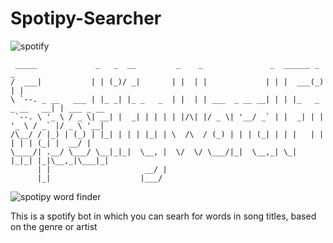 # Spotipy-Searcher

![spotify](https://res.cloudinary.com/practicaldev/image/fetch/s--NaBO0vjh--/c_imagga_scale,f_auto,fl_progressive,h_420,q_auto,w_1000/https://thepracticaldev.s3.amazonaws.com/i/obqo8d6t00w0cdtq71im.png)

````
 _____             _   _  __         _    _               _  ______ _           _           
/  ___|           | | (_)/ _|       | |  | |             | | |  ___(_)         | |          
\ `--. _ __   ___ | |_ _| |_ _   _  | |  | | ___  _ __ __| | | |_   _ _ __   __| | ___ _ __ 
 `--. \ '_ \ / _ \| __| |  _| | | | | |/\| |/ _ \| '__/ _` | |  _| | | '_ \ / _` |/ _ \ '__|
/\__/ / |_) | (_) | |_| | | | |_| | \  /\  / (_) | | | (_| | | |   | | | | | (_| |  __/ |   
\____/| .__/ \___/ \__|_|_|  \__, |  \/  \/ \___/|_|  \__,_| \_|   |_|_| |_|\__,_|\___|_|   
      | |                     __/ |                                                         
      |_|                    |___/                                                         
```` 

![spotipy word finder](https://i.ibb.co/ctrbcKX/Spotipy-Word-Finder.png)


This is a spotify bot in which you can searh for words in song titles, based on the genre or artist
